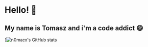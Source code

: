 # Hello! :wave:
## My name is Tomasz and i'm a code addict :smile:

[![n0macx's GitHub stats](https://github-readme-stats.vercel.app/api?username=n0macx&show_icons=true&theme=dark)
